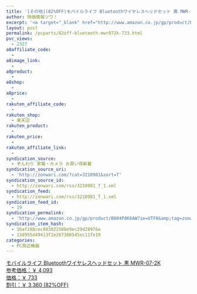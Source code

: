 ```yaml
---
title: '[その他](82%OFF)モバイルライフ Bluetoothワイヤレスヘッドセット 黒 MWR-07-2K ￥733'
author: 特価情報ツウ！
excerpt: '<a target="_blank" href="http://www.amazon.co.jp/gp/product/B004P8K6AW?ie=UTF8&amp;tag=zonwari-22&amp;linkCode=as2&amp;camp=247&amp;creative=7399&amp;creativeASIN=B004P8K6AW"><img src="http://ecx.images-amazon.com/images/I/41490J8cxAL._SL100_.jpg"><br>&#12514;&#12496;&#12452;&#12523;&#12521;&#12452;&#12501; Bluetooth&#12527;&#12452;&#12516;&#12524;&#12473;&#12504;&#12483;&#12489;&#12475;&#12483;&#12488; &#40658; MWR-07-2K<br>&#21442;&#32771;&#20385;&#26684;&#65306;&#65509; 4,093<br>&#20385;&#26684;&#65306;&#65509; 733<br>&#21106;&#24341;&#65306;&#65509; 3,360 (82%OFF)</a>'
layout: post
permalink: /pcparts/82off-bluetooth-mwr072k-733.html
pvc_views:
  - 2327
a8affiliate_code:
  - 
a8image_link:
  - 
a8product:
  - 
a8shop:
  - 
a8price:
  - 
rakuten_affiliate_code:
  - 
rakuten_shop:
  - 楽天店
rakuten_product:
  - 
rakuten_price:
  - 
rakuten_affiliate_link:
  - 
syndication_source:
  - ぞんわり 家電・カメラ お買い得新着
syndication_source_uri:
  - 'http://zonwari.com/?cat=3210981&sort=T'
syndication_source_id:
  - http://zonwari.com/rss/3210981_T_1.xml
syndication_feed:
  - http://zonwari.com/rss/3210981_T_1.xml
syndication_feed_id:
  - 19
syndication_permalink:
  - 'http://www.amazon.co.jp/gp/product/B004P8K6AW?ie=UTF8&amp;tag=zonwari-22&amp;linkCode=as2&amp;camp=247&amp;creative=7399&amp;creativeASIN=B004P8K6AW'
syndication_item_hash:
  - 1baf288cec803022508e9ec29d28976e
  - 13d955d49413f2e267380545ec11fe19
categories:
  - PC周辺機器
---
```

[<img src='http://i1.wp.com/ecx.images-amazon.com/images/I/41490J8cxAL._SL150_.jpg?w=546' title="" alt="" data-recalc-dims="1" />  
モバイルライフ Bluetoothワイヤレスヘッドセット 黒 MWR-07-2K  
参考価格：￥ 4,093  
価格：￥ 733  
割引：￥ 3,360 (82%OFF)][1]

 [1]: http://www.amazon.co.jp/gp/product/B004P8K6AW?ie=UTF8&#038;tag=tokkajohotsu-22&#038;linkCode=as2&#038;camp=247&#038;creative=7399&#038;creativeASIN=B004P8K6AW